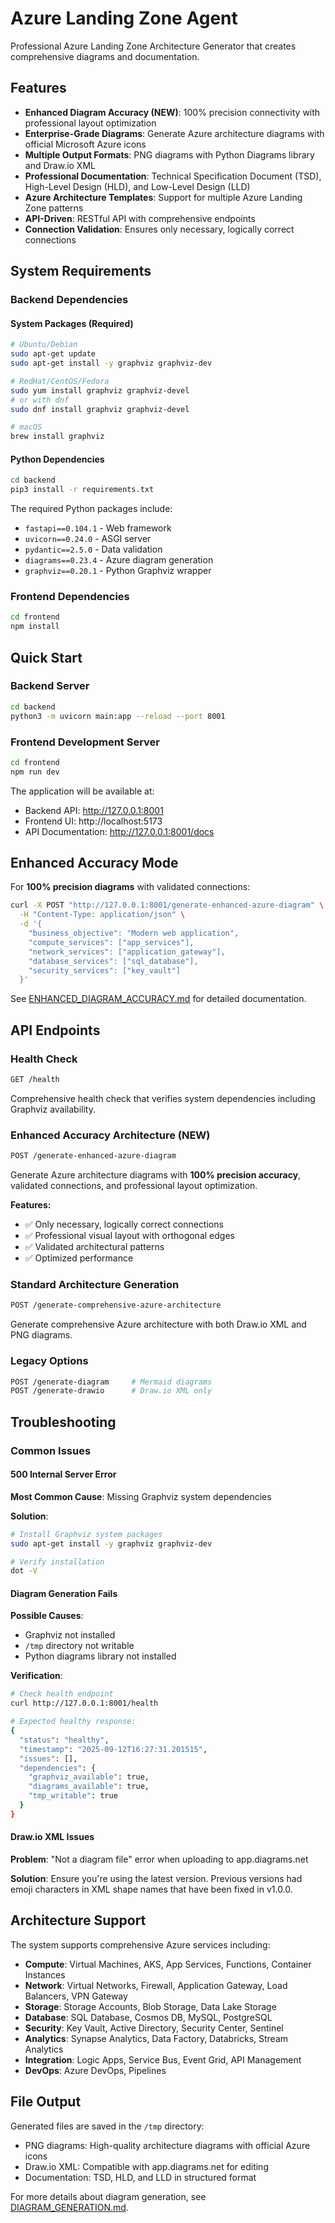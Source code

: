 # Azure Landing Zone Agent

Professional Azure Landing Zone Architecture Generator that creates comprehensive diagrams and documentation.

## Features

- **Enhanced Diagram Accuracy (NEW)**: 100% precision connectivity with professional layout optimization
- **Enterprise-Grade Diagrams**: Generate Azure architecture diagrams with official Microsoft Azure icons
- **Multiple Output Formats**: PNG diagrams with Python Diagrams library and Draw.io XML
- **Professional Documentation**: Technical Specification Document (TSD), High-Level Design (HLD), and Low-Level Design (LLD)
- **Azure Architecture Templates**: Support for multiple Azure Landing Zone patterns
- **API-Driven**: RESTful API with comprehensive endpoints
- **Connection Validation**: Ensures only necessary, logically correct connections

## System Requirements

### Backend Dependencies

#### System Packages (Required)
```bash
# Ubuntu/Debian
sudo apt-get update
sudo apt-get install -y graphviz graphviz-dev

# RedHat/CentOS/Fedora
sudo yum install graphviz graphviz-devel
# or with dnf
sudo dnf install graphviz graphviz-devel

# macOS
brew install graphviz
```

#### Python Dependencies
```bash
cd backend
pip3 install -r requirements.txt
```

The required Python packages include:
- `fastapi==0.104.1` - Web framework
- `uvicorn==0.24.0` - ASGI server
- `pydantic==2.5.0` - Data validation
- `diagrams==0.23.4` - Azure diagram generation
- `graphviz==0.20.1` - Python Graphviz wrapper

### Frontend Dependencies
```bash
cd frontend
npm install
```

## Quick Start

### Backend Server
```bash
cd backend
python3 -m uvicorn main:app --reload --port 8001
```

### Frontend Development Server
```bash
cd frontend
npm run dev
```

The application will be available at:
- Backend API: http://127.0.0.1:8001
- Frontend UI: http://localhost:5173
- API Documentation: http://127.0.0.1:8001/docs

## Enhanced Accuracy Mode

For **100% precision diagrams** with validated connections:

```bash
curl -X POST "http://127.0.0.1:8001/generate-enhanced-azure-diagram" \
  -H "Content-Type: application/json" \
  -d '{
    "business_objective": "Modern web application",
    "compute_services": ["app_services"],
    "network_services": ["application_gateway"],
    "database_services": ["sql_database"],
    "security_services": ["key_vault"]
  }'
```

See [ENHANCED_DIAGRAM_ACCURACY.md](ENHANCED_DIAGRAM_ACCURACY.md) for detailed documentation.

## API Endpoints

### Health Check
```bash
GET /health
```
Comprehensive health check that verifies system dependencies including Graphviz availability.

### Enhanced Accuracy Architecture (NEW)
```bash
POST /generate-enhanced-azure-diagram
```
Generate Azure architecture diagrams with **100% precision accuracy**, validated connections, and professional layout optimization.

**Features:**
- ✅ Only necessary, logically correct connections
- ✅ Professional visual layout with orthogonal edges
- ✅ Validated architectural patterns
- ✅ Optimized performance

### Standard Architecture Generation
```bash
POST /generate-comprehensive-azure-architecture
```
Generate comprehensive Azure architecture with both Draw.io XML and PNG diagrams.

### Legacy Options
```bash
POST /generate-diagram     # Mermaid diagrams
POST /generate-drawio      # Draw.io XML only
```

## Troubleshooting

### Common Issues

#### 500 Internal Server Error
**Most Common Cause**: Missing Graphviz system dependencies

**Solution**:
```bash
# Install Graphviz system packages
sudo apt-get install -y graphviz graphviz-dev

# Verify installation
dot -V
```

#### Diagram Generation Fails
**Possible Causes**:
- Graphviz not installed
- `/tmp` directory not writable
- Python diagrams library not installed

**Verification**:
```bash
# Check health endpoint
curl http://127.0.0.1:8001/health

# Expected healthy response:
{
  "status": "healthy",
  "timestamp": "2025-09-12T16:27:31.201515",
  "issues": [],
  "dependencies": {
    "graphviz_available": true,
    "diagrams_available": true,
    "tmp_writable": true
  }
}
```

#### Draw.io XML Issues
**Problem**: "Not a diagram file" error when uploading to app.diagrams.net

**Solution**: Ensure you're using the latest version. Previous versions had emoji characters in XML shape names that have been fixed in v1.0.0.

## Architecture Support

The system supports comprehensive Azure services including:

- **Compute**: Virtual Machines, AKS, App Services, Functions, Container Instances
- **Network**: Virtual Networks, Firewall, Application Gateway, Load Balancers, VPN Gateway
- **Storage**: Storage Accounts, Blob Storage, Data Lake Storage
- **Database**: SQL Database, Cosmos DB, MySQL, PostgreSQL
- **Security**: Key Vault, Active Directory, Security Center, Sentinel
- **Analytics**: Synapse Analytics, Data Factory, Databricks, Stream Analytics
- **Integration**: Logic Apps, Service Bus, Event Grid, API Management
- **DevOps**: Azure DevOps, Pipelines

## File Output

Generated files are saved in the `/tmp` directory:
- PNG diagrams: High-quality architecture diagrams with official Azure icons
- Draw.io XML: Compatible with app.diagrams.net for editing
- Documentation: TSD, HLD, and LLD in structured format

For more details about diagram generation, see [DIAGRAM_GENERATION.md](DIAGRAM_GENERATION.md).